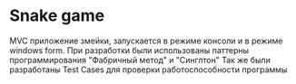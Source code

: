 # Snake game
MVC приложение змейки, запускается в режиме консоли и в режиме windows form.
При разработки были использованы паттерны программирования "Фабричный метод" и "Синглтон"
Так же были разработаны Test Cases для проверки работоспособности программы
